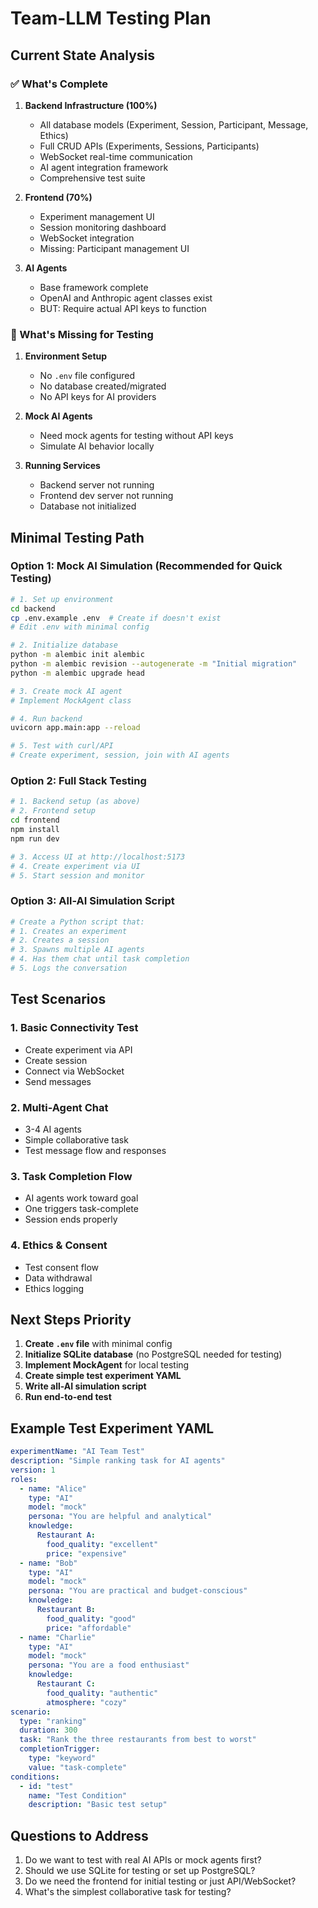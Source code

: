 # Team-LLM Testing Plan

## Current State Analysis

### ✅ What's Complete
1. **Backend Infrastructure (100%)**
   - All database models (Experiment, Session, Participant, Message, Ethics)
   - Full CRUD APIs (Experiments, Sessions, Participants)
   - WebSocket real-time communication
   - AI agent integration framework
   - Comprehensive test suite

2. **Frontend (70%)**
   - Experiment management UI
   - Session monitoring dashboard
   - WebSocket integration
   - Missing: Participant management UI

3. **AI Agents**
   - Base framework complete
   - OpenAI and Anthropic agent classes exist
   - BUT: Require actual API keys to function

### 🚧 What's Missing for Testing

1. **Environment Setup**
   - No `.env` file configured
   - No database created/migrated
   - No API keys for AI providers

2. **Mock AI Agents**
   - Need mock agents for testing without API keys
   - Simulate AI behavior locally

3. **Running Services**
   - Backend server not running
   - Frontend dev server not running
   - Database not initialized

## Minimal Testing Path

### Option 1: Mock AI Simulation (Recommended for Quick Testing)
```bash
# 1. Set up environment
cd backend
cp .env.example .env  # Create if doesn't exist
# Edit .env with minimal config

# 2. Initialize database
python -m alembic init alembic
python -m alembic revision --autogenerate -m "Initial migration"
python -m alembic upgrade head

# 3. Create mock AI agent
# Implement MockAgent class

# 4. Run backend
uvicorn app.main:app --reload

# 5. Test with curl/API
# Create experiment, session, join with AI agents
```

### Option 2: Full Stack Testing
```bash
# 1. Backend setup (as above)
# 2. Frontend setup
cd frontend
npm install
npm run dev

# 3. Access UI at http://localhost:5173
# 4. Create experiment via UI
# 5. Start session and monitor
```

### Option 3: All-AI Simulation Script
```python
# Create a Python script that:
# 1. Creates an experiment
# 2. Creates a session
# 3. Spawns multiple AI agents
# 4. Has them chat until task completion
# 5. Logs the conversation
```

## Test Scenarios

### 1. Basic Connectivity Test
- Create experiment via API
- Create session
- Connect via WebSocket
- Send messages

### 2. Multi-Agent Chat
- 3-4 AI agents
- Simple collaborative task
- Test message flow and responses

### 3. Task Completion Flow
- AI agents work toward goal
- One triggers task-complete
- Session ends properly

### 4. Ethics & Consent
- Test consent flow
- Data withdrawal
- Ethics logging

## Next Steps Priority

1. **Create `.env` file** with minimal config
2. **Initialize SQLite database** (no PostgreSQL needed for testing)
3. **Implement MockAgent** for local testing
4. **Create simple test experiment YAML**
5. **Write all-AI simulation script**
6. **Run end-to-end test**

## Example Test Experiment YAML

```yaml
experimentName: "AI Team Test"
description: "Simple ranking task for AI agents"
version: 1
roles:
  - name: "Alice"
    type: "AI"
    model: "mock"
    persona: "You are helpful and analytical"
    knowledge:
      Restaurant A: 
        food_quality: "excellent"
        price: "expensive"
  - name: "Bob"
    type: "AI"
    model: "mock"
    persona: "You are practical and budget-conscious"
    knowledge:
      Restaurant B:
        food_quality: "good"
        price: "affordable"
  - name: "Charlie"
    type: "AI"
    model: "mock"
    persona: "You are a food enthusiast"
    knowledge:
      Restaurant C:
        food_quality: "authentic"
        atmosphere: "cozy"
scenario:
  type: "ranking"
  duration: 300
  task: "Rank the three restaurants from best to worst"
  completionTrigger:
    type: "keyword"
    value: "task-complete"
conditions:
  - id: "test"
    name: "Test Condition"
    description: "Basic test setup"
```

## Questions to Address

1. Do we want to test with real AI APIs or mock agents first?
2. Should we use SQLite for testing or set up PostgreSQL?
3. Do we need the frontend for initial testing or just API/WebSocket?
4. What's the simplest collaborative task for testing?